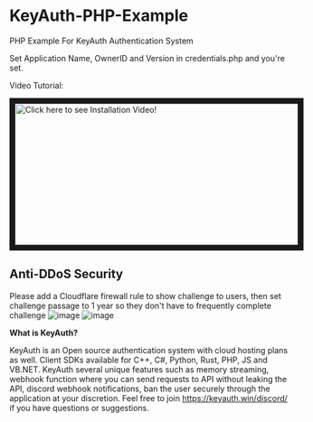 # KeyAuth-PHP-Example
PHP Example For KeyAuth Authentication System

Set Application Name, OwnerID and Version in credentials.php and you're set.

Video Tutorial:

<a href="http://www.youtube.com/watch?feature=player_embedded&v=hU6yXGR5R1Y
" target="_blank"><img src="https://i.imgur.com/Cd6DbXD.png" 
alt="Click here to see Installation Video!" width="500" height="250" border="10" /></a>

## Anti-DDoS Security 

Please add a Cloudflare firewall rule to show challenge to users, then set challenge passage to 1 year so they don't have to frequently complete challenge
![image](https://user-images.githubusercontent.com/83034852/168191187-236e8be7-1b1c-4398-9360-462baa800fac.png)
![image](https://user-images.githubusercontent.com/83034852/168191204-d553f134-943b-466e-a98f-255fbab204c6.png)


**What is KeyAuth?**

KeyAuth is an Open source authentication system with cloud hosting plans as well. Client SDKs available for C++, C#, Python, Rust, PHP, JS and VB.NET.
KeyAuth several unique features such as memory streaming, webhook function where you can send requests to API without leaking the API, discord webhook notifications, ban the user securely through the application at your discretion.
Feel free to join https://keyauth.win/discord/ if you have questions or suggestions.
